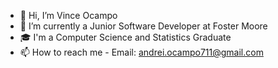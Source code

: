 - 👋 Hi, I’m Vince Ocampo
- 🌱 I’m currently a Junior Software Developer at Foster Moore
- 🎓 I'm a Computer Science and Statistics Graduate
- 📫 How to reach me - Email: andrei.ocampo711@gmail.com

<!---
VAOcampo711/VAOcampo711 is a ✨ special ✨ repository because its `README.md` (this file) appears on your GitHub profile.
You can click the Preview link to take a look at your changes.
--->
